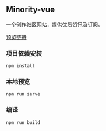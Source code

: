 ## Minority-vue

一个创作社区网站，提供优质资讯及订阅。

[预览链接]( https://mestarry.github.io/Minority-vue/dist/index.html )

### 项目依赖安装
```
npm install
```
### 本地预览
```
npm run serve
```
### 编译
```
npm run build
```
